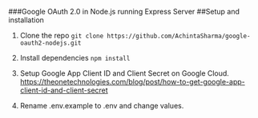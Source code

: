 ###Google OAuth 2.0 in Node.js running Express Server
##Setup and installation

1. Clone the repo
   `git clone https://github.com/AchintaSharma/google-oauth2-nodejs.git`

2. Install dependencies
   `npm install`

3. Setup Google App Client ID and Client Secret on Google Cloud. <Read Here>https://theonetechnologies.com/blog/post/how-to-get-google-app-client-id-and-client-secret</Read>

4. Rename .env.example to .env and change values.
